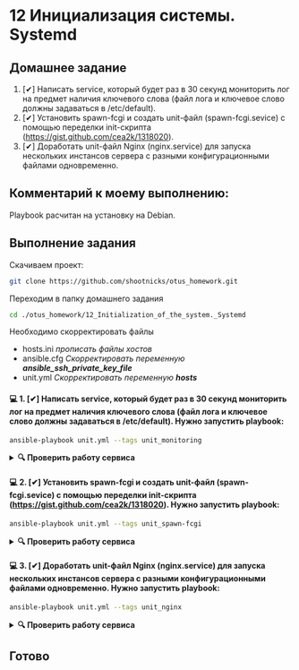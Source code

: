 # 12 Инициализация системы. Systemd 


## Домашнее задание
1. [✔] Написать service, который будет раз в 30 секунд мониторить лог на предмет наличия ключевого слова (файл лога и ключевое слово должны задаваться в /etc/default).
2. [✔] Установить spawn-fcgi и создать unit-файл (spawn-fcgi.sevice) с помощью переделки init-скрипта (https://gist.github.com/cea2k/1318020).
3. [✔] Доработать unit-файл Nginx (nginx.service) для запуска нескольких инстансов сервера с разными конфигурационными файлами одновременно.

## Комментарий к моему выполнению:
Playbook расчитан на установку на Debian. 

## Выполнение задания

Скачиваем проект:

  ```bash
  git clone https://github.com/shootnicks/otus_homework.git
  ```

Переходим в папку домашнего задания

  ```bash
  cd ./otus_homework/12_Initialization_of_the_system._Systemd
  ```

Необходимо скорректировать файлы
* hosts.ini
  *прописать файлы хостов*
* ansible.cfg
  *Скорректировать переменную **ansible_ssh_private_key_file***
*  unit.yml
  *Скорректировать переменную **hosts***

#### 💻 1. [✔] Написать service, который будет раз в 30 секунд мониторить лог на предмет наличия ключевого слова (файл лога и ключевое слово должны задаваться в /etc/default). Нужно запустить playbook:

  ```bash
  ansible-playbook unit.yml --tags unit_monitoring
  ```

<details>
<summary><strong> 🔍 Проверить работу сервиса</strong></summary>

<details>
<summary><strong>Debian 12</strong></summary>

На целевом хосте необходимо выполнить команду

```bash
journalctl -n 20 -u watchlog.service
```
</details>
<details>
<summary><strong>Debian <11</strong></summary>

На целевом хосте необходимо выполнить команду

```bash
tail -n 20 /var/log/syslog | grep word
```
</details>
</details>

#### 💻 2. [✔] Установить spawn-fcgi и создать unit-файл (spawn-fcgi.sevice) с помощью переделки init-скрипта (https://gist.github.com/cea2k/1318020). Нужно запустить playbook:

  ```bash
  ansible-playbook unit.yml --tags unit_spawn-fcgi
  ```

<details>
<summary><strong>🔍 Проверить работу сервиса</strong></summary>

На целевом хосте необходимо выполнить команду

```bash
systemctl status spawn-fcgi
```
</details>

#### 💻 3. [✔] Доработать unit-файл Nginx (nginx.service) для запуска нескольких инстансов сервера с разными конфигурационными файлами одновременно. Нужно запустить playbook:

  ```bash
  ansible-playbook unit.yml --tags unit_nginx
  ```

<details>
<summary><strong>🔍 Проверить работу сервиса</strong></summary>

На целевом хосте необходимо выполнить команду

```bash
systemctl status nginx@first
systemctl status nginx@second
```
</details>

## Готово
